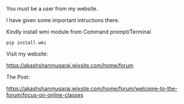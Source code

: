 You must be a user from my website.

I have given some important intructions there.

Kindly install wmi module from Command prompt/Terminal

```pip install wmi```

Visit my website:

https://akashshanmugaraj.wixsite.com/home/forum

The Post:

https://akashshanmugaraj.wixsite.com/home/forum/welcome-to-the-forum/focus-on-online-classes
